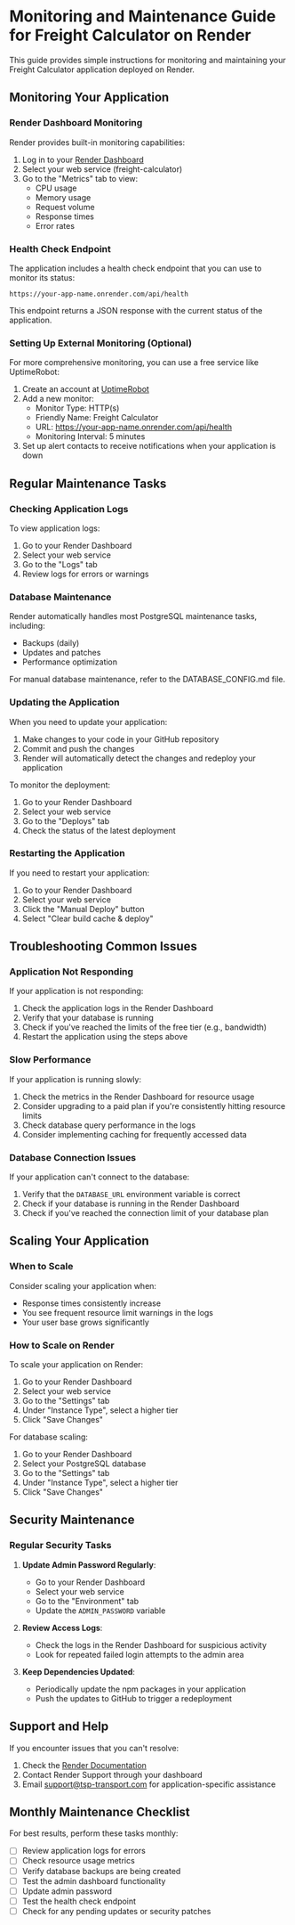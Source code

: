 # Monitoring and Maintenance Guide for Freight Calculator on Render

This guide provides simple instructions for monitoring and maintaining your Freight Calculator application deployed on Render.

## Monitoring Your Application

### Render Dashboard Monitoring

Render provides built-in monitoring capabilities:

1. Log in to your [Render Dashboard](https://dashboard.render.com)
2. Select your web service (freight-calculator)
3. Go to the "Metrics" tab to view:
   - CPU usage
   - Memory usage
   - Request volume
   - Response times
   - Error rates

### Health Check Endpoint

The application includes a health check endpoint that you can use to monitor its status:

```
https://your-app-name.onrender.com/api/health
```

This endpoint returns a JSON response with the current status of the application.

### Setting Up External Monitoring (Optional)

For more comprehensive monitoring, you can use a free service like UptimeRobot:

1. Create an account at [UptimeRobot](https://uptimerobot.com/)
2. Add a new monitor:
   - Monitor Type: HTTP(s)
   - Friendly Name: Freight Calculator
   - URL: https://your-app-name.onrender.com/api/health
   - Monitoring Interval: 5 minutes
3. Set up alert contacts to receive notifications when your application is down

## Regular Maintenance Tasks

### Checking Application Logs

To view application logs:

1. Go to your Render Dashboard
2. Select your web service
3. Go to the "Logs" tab
4. Review logs for errors or warnings

### Database Maintenance

Render automatically handles most PostgreSQL maintenance tasks, including:
- Backups (daily)
- Updates and patches
- Performance optimization

For manual database maintenance, refer to the DATABASE_CONFIG.md file.

### Updating the Application

When you need to update your application:

1. Make changes to your code in your GitHub repository
2. Commit and push the changes
3. Render will automatically detect the changes and redeploy your application

To monitor the deployment:
1. Go to your Render Dashboard
2. Select your web service
3. Go to the "Deploys" tab
4. Check the status of the latest deployment

### Restarting the Application

If you need to restart your application:

1. Go to your Render Dashboard
2. Select your web service
3. Click the "Manual Deploy" button
4. Select "Clear build cache & deploy"

## Troubleshooting Common Issues

### Application Not Responding

If your application is not responding:

1. Check the application logs in the Render Dashboard
2. Verify that your database is running
3. Check if you've reached the limits of the free tier (e.g., bandwidth)
4. Restart the application using the steps above

### Slow Performance

If your application is running slowly:

1. Check the metrics in the Render Dashboard for resource usage
2. Consider upgrading to a paid plan if you're consistently hitting resource limits
3. Check database query performance in the logs
4. Consider implementing caching for frequently accessed data

### Database Connection Issues

If your application can't connect to the database:

1. Verify that the `DATABASE_URL` environment variable is correct
2. Check if your database is running in the Render Dashboard
3. Check if you've reached the connection limit of your database plan

## Scaling Your Application

### When to Scale

Consider scaling your application when:
- Response times consistently increase
- You see frequent resource limit warnings in the logs
- Your user base grows significantly

### How to Scale on Render

To scale your application on Render:

1. Go to your Render Dashboard
2. Select your web service
3. Go to the "Settings" tab
4. Under "Instance Type", select a higher tier
5. Click "Save Changes"

For database scaling:
1. Go to your Render Dashboard
2. Select your PostgreSQL database
3. Go to the "Settings" tab
4. Under "Instance Type", select a higher tier
5. Click "Save Changes"

## Security Maintenance

### Regular Security Tasks

1. **Update Admin Password Regularly**:
   - Go to your Render Dashboard
   - Select your web service
   - Go to the "Environment" tab
   - Update the `ADMIN_PASSWORD` variable

2. **Review Access Logs**:
   - Check the logs in the Render Dashboard for suspicious activity
   - Look for repeated failed login attempts to the admin area

3. **Keep Dependencies Updated**:
   - Periodically update the npm packages in your application
   - Push the updates to GitHub to trigger a redeployment

## Support and Help

If you encounter issues that you can't resolve:

1. Check the [Render Documentation](https://render.com/docs)
2. Contact Render Support through your dashboard
3. Email support@tsp-transport.com for application-specific assistance

## Monthly Maintenance Checklist

For best results, perform these tasks monthly:

- [ ] Review application logs for errors
- [ ] Check resource usage metrics
- [ ] Verify database backups are being created
- [ ] Test the admin dashboard functionality
- [ ] Update admin password
- [ ] Test the health check endpoint
- [ ] Check for any pending updates or security patches

